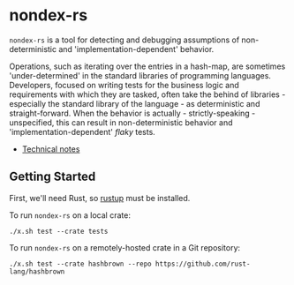 # nondex-rs

`nondex-rs` is a tool for detecting and debugging assumptions of non-deterministic and 'implementation-dependent'
behavior.

Operations, such as iterating over the entries in a hash-map, are sometimes 'under-determined' in the standard libraries
of programming languages. Developers, focused on writing tests for the business logic and requirements with which they
are tasked, often take the behind of libraries - especially the standard library of the language - as deterministic and
straight-forward. When the behavior is actually - strictly-speaking - unspecified, this can result in non-deterministic
behavior and 'implementation-dependent' _flaky_ tests.

* [Technical notes](NOTES.md)

## Getting Started

First, we'll need Rust, so [rustup](https://rustup.rs/) must be installed.

To run `nondex-rs` on a local crate:

```shell
./x.sh test --crate tests 
```

To run `nondex-rs` on a remotely-hosted crate in a Git repository:

```shell
./x.sh test --crate hashbrown --repo https://github.com/rust-lang/hashbrown
```
